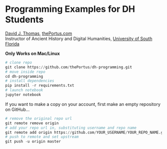 # Programming Examples for DH Students

[David J. Thomas](mailto:dave.a.base@gmail.com), [thePortus.com](http://thePortus.com)<br>
Instructor of Ancient History and Digital Humanities, [University of South Florida](https://github.com/usf-portal)

**Only Works on Mac/Linux**

```python
# clone repo
git clone https://github.com/thePortus/dh-programming.git
# move inside repo
cd dh-programming
# install dependencies
pip install -r requirements.txt
# launch notebook
jupyter notebook
```

If you want to make a copy on your account, first make an empty repository on GitHub...

```python
# remove the original repo url
git remote remove origin
# add your repo url in, substituting username and repo name
git remote add origin https://github.com/YOUR_USERNAME/YOUR_REPO_NAME.git
# push to remote and set upstream
git push -u origin master
```
